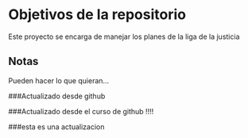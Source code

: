 # Objetivos de la repositorio

Este proyecto se encarga de manejar los planes de la liga de la justicia


## Notas
Pueden hacer lo que quieran...

###Actualizado desde github

###Actualizado desde el curso de github !!!!

###esta es una actualizacion 
